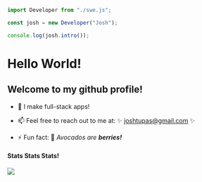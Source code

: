 ```javascript
import Developer from "./swe.js";

const josh = new Developer("Josh");

console.log(josh.intro());
```


<!-- **grau-maus/grau-maus** is a ✨ -_special_- ✨ repository because its `README.md` (this file) appears on your GitHub profile.

Here are some ideas to get you started: -->
# Hello World!
## Welcome to my github profile!
<p></p>

- 🌱 I make full-stack apps!

- 📫 Feel free to reach out to me at: ✨ joshtupas@gmail.com ✨

- ⚡ Fun fact: 🥑 _Avocados are **berries!**_

<p></p>

#### Stats Stats Stats!
![](https://github-readme-stats.vercel.app/api?username=grau-maus&show_icons=true&theme=tokyonight)
